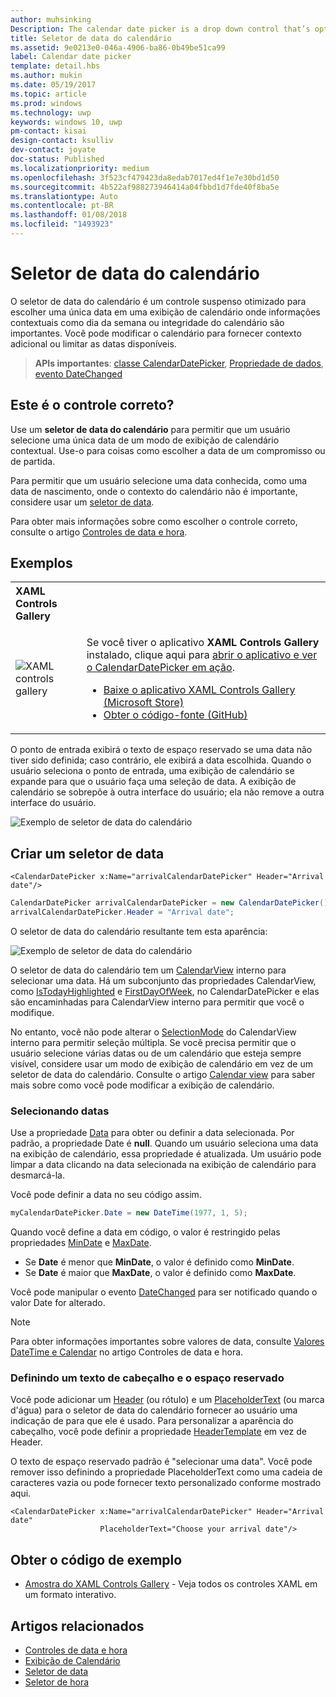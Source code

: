 ```yaml
---
author: muhsinking
Description: The calendar date picker is a drop down control that’s optimized for picking a single date from a calendar view where contextual information like the day of the week or fullness of the calendar is important.
title: Seletor de data do calendário
ms.assetid: 9e0213e0-046a-4906-ba86-0b49be51ca99
label: Calendar date picker
template: detail.hbs
ms.author: mukin
ms.date: 05/19/2017
ms.topic: article
ms.prod: windows
ms.technology: uwp
keywords: windows 10, uwp
pm-contact: kisai
design-contact: ksulliv
dev-contact: joyate
doc-status: Published
ms.localizationpriority: medium
ms.openlocfilehash: 3f523cf479423da8edab7017ed4f1e7e30bd1d50
ms.sourcegitcommit: 4b522af988273946414a04fbbd1d7fde40f8ba5e
ms.translationtype: Auto
ms.contentlocale: pt-BR
ms.lasthandoff: 01/08/2018
ms.locfileid: "1493923"
---
```

# <a name="calendar-date-picker"></a>Seletor de data do calendário

 

O seletor de data do calendário é um controle suspenso otimizado para escolher uma única data em uma exibição de calendário onde informações contextuais como dia da semana ou integridade do calendário são importantes. Você pode modificar o calendário para fornecer contexto adicional ou limitar as datas disponíveis.

> **APIs importantes**: [classe CalendarDatePicker](https://msdn.microsoft.com/library/windows/apps/xaml/windows.ui.xaml.controls.calendardatepicker.aspx), [Propriedade de dados](https://msdn.microsoft.com/library/windows/apps/xaml/windows.ui.xaml.controls.calendardatepicker.date.aspx), [evento DateChanged](https://msdn.microsoft.com/library/windows/apps/xaml/windows.ui.xaml.controls.calendardatepicker.datechanged.aspx)


## <a name="is-this-the-right-control"></a>Este é o controle correto?
Use um **seletor de data do calendário** para permitir que um usuário selecione uma única data de um modo de exibição de calendário contextual. Use-o para coisas como escolher a data de um compromisso ou de partida.

Para permitir que um usuário selecione uma data conhecida, como uma data de nascimento, onde o contexto do calendário não é importante, considere usar um [seletor de data](date-picker.md).

Para obter mais informações sobre como escolher o controle correto, consulte o artigo [Controles de data e hora](date-and-time.md).

## <a name="examples"></a>Exemplos

<table>
<th align="left">XAML Controls Gallery<th>
<tr>
<td><img src="images/xaml-controls-gallery-sm.png" alt="XAML controls gallery"></img></td>
<td>
    <p>Se você tiver o aplicativo <strong style="font-weight: semi-bold">XAML Controls Gallery</strong> instalado, clique aqui para <a href="xamlcontrolsgallery:/item/CalendarDatePicker">abrir o aplicativo e ver o CalendarDatePicker em ação</a>.</p>
    <ul>
    <li><a href="https://www.microsoft.com/store/productId/9MSVH128X2ZT">Baixe o aplicativo XAML Controls Gallery (Microsoft Store)</a></li>
    <li><a href="https://github.com/Microsoft/Windows-universal-samples/tree/master/Samples/XamlUIBasics">Obter o código-fonte (GitHub)</a></li>
    </ul>
</td>
</tr>
</table>

O ponto de entrada exibirá o texto de espaço reservado se uma data não tiver sido definida; caso contrário, ele exibirá a data escolhida. Quando o usuário seleciona o ponto de entrada, uma exibição de calendário se expande para que o usuário faça uma seleção de data. A exibição de calendário se sobrepõe à outra interface do usuário; ela não remove a outra interface do usuário.

![Exemplo de seletor de data do calendário](images/calendar-date-picker-2-views.png)

## <a name="create-a-date-picker"></a>Criar um seletor de data

```xaml
<CalendarDatePicker x:Name="arrivalCalendarDatePicker" Header="Arrival date"/>
```

```csharp
CalendarDatePicker arrivalCalendarDatePicker = new CalendarDatePicker();
arrivalCalendarDatePicker.Header = "Arrival date";
```

O seletor de data do calendário resultante tem esta aparência:

![Exemplo de seletor de data do calendário](images/calendar-date-picker-closed.png)

O seletor de data do calendário tem um [CalendarView](https://msdn.microsoft.com/library/windows/apps/xaml/windows.ui.xaml.controls.calendarview.aspx) interno para selecionar uma data. Há um subconjunto das propriedades CalendarView, como [IsTodayHighlighted](https://msdn.microsoft.com/library/windows/apps/xaml/windows.ui.xaml.controls.calendardatepicker.istodayhighlighted.aspx) e [FirstDayOfWeek](https://msdn.microsoft.com/library/windows/apps/xaml/windows.ui.xaml.controls.calendardatepicker.firstdayofweek.aspx), no CalendarDatePicker e elas são encaminhadas para CalendarView interno para permitir que você o modifique. 

No entanto, você não pode alterar o [SelectionMode](https://msdn.microsoft.com/library/windows/apps/xaml/windows.ui.xaml.controls.calendarview.selectionmode.aspx) do CalendarView interno para permitir seleção múltipla. Se você precisa permitir que o usuário selecione várias datas ou de um calendário que esteja sempre visível, considere usar um modo de exibição de calendário em vez de um seletor de data do calendário. Consulte o artigo [Calendar view](calendar-view.md) para saber mais sobre como você pode modificar a exibição de calendário.

### <a name="selecting-dates"></a>Selecionando datas

Use a propriedade [Data](https://msdn.microsoft.com/library/windows/apps/xaml/windows.ui.xaml.controls.calendardatepicker.date.aspx) para obter ou definir a data selecionada. Por padrão, a propriedade Date é **null**. Quando um usuário seleciona uma data na exibição de calendário, essa propriedade é atualizada. Um usuário pode limpar a data clicando na data selecionada na exibição de calendário para desmarcá-la. 

Você pode definir a data no seu código assim.

```csharp
myCalendarDatePicker.Date = new DateTime(1977, 1, 5);
```

Quando você define a data em código, o valor é restringido pelas propriedades [MinDate](https://msdn.microsoft.com/library/windows/apps/xaml/windows.ui.xaml.controls.calendardatepicker.mindate.aspx) e [MaxDate](https://msdn.microsoft.com/library/windows/apps/xaml/windows.ui.xaml.controls.calendardatepicker.maxdate.aspx).
- Se **Date** é menor que **MinDate**, o valor é definido como **MinDate**.
- Se **Date** é maior que **MaxDate**, o valor é definido como **MaxDate**.

Você pode manipular o evento [DateChanged](https://msdn.microsoft.com/library/windows/apps/xaml/windows.ui.xaml.controls.calendardatepicker.datechanged.aspx) para ser notificado quando o valor Date for alterado.

> [!NOTE]
Para obter informações importantes sobre valores de data, consulte [Valores DateTime e Calendar](date-and-time.md#datetime-and-calendar-values) no artigo Controles de data e hora.

### <a name="setting-a-header-and-placeholder-text"></a>Definindo um texto de cabeçalho e o espaço reservado

Você pode adicionar um [Header](https://msdn.microsoft.com/library/windows/apps/xaml/windows.ui.xaml.controls.calendardatepicker.header.aspx) (ou rótulo) e um [PlaceholderText](https://msdn.microsoft.com/library/windows/apps/xaml/windows.ui.xaml.controls.calendardatepicker.placeholdertext.aspx) (ou marca d'água) para o seletor de data do calendário fornecer ao usuário uma indicação de para que ele é usado. Para personalizar a aparência do cabeçalho, você pode definir a propriedade [HeaderTemplate](https://msdn.microsoft.com/library/windows/apps/xaml/windows.ui.xaml.controls.calendardatepicker.headertemplate.aspx) em vez de Header.

O texto de espaço reservado padrão é "selecionar uma data". Você pode remover isso definindo a propriedade PlaceholderText como uma cadeia de caracteres vazia ou pode fornecer texto personalizado conforme mostrado aqui.

```xaml
<CalendarDatePicker x:Name="arrivalCalendarDatePicker" Header="Arrival date" 
                    PlaceholderText="Choose your arrival date"/>
```

## <a name="get-the-sample-code"></a>Obter o código de exemplo

- [Amostra do XAML Controls Gallery](https://github.com/Microsoft/Windows-universal-samples/tree/master/Samples/XamlUIBasics) - Veja todos os controles XAML em um formato interativo.

## <a name="related-articles"></a>Artigos relacionados

- [Controles de data e hora](date-and-time.md)
- [Exibição de Calendário](calendar-view.md)
- [Seletor de data](date-picker.md)
- [Seletor de hora](time-picker.md)
